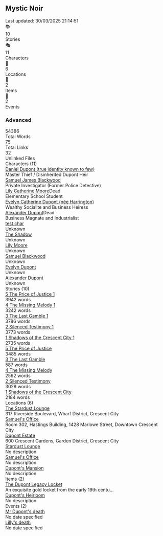 <div class="home-stats-container"><h2>Mystic Noir</h2><div class="home-stats-date">Last updated: 30/03/2025 21:14:51</div><div class="home-stats-grid"><div class="home-stats-card has-details"><div class="home-stats-icon">📚</div><div class="home-stats-value">10</div><div class="home-stats-label">Stories</div></div><div class="home-stats-card has-details"><div class="home-stats-icon">🎭</div><div class="home-stats-value">11</div><div class="home-stats-label">Characters</div></div><div class="home-stats-card has-details"><div class="home-stats-icon">🧭</div><div class="home-stats-value">6</div><div class="home-stats-label">Locations</div></div><div class="home-stats-card has-details"><div class="home-stats-icon">🧰</div><div class="home-stats-value">2</div><div class="home-stats-label">Items</div></div><div class="home-stats-card has-details"><div class="home-stats-icon">📅</div><div class="home-stats-value">2</div><div class="home-stats-label">Events</div></div></div><div class="home-stats-advanced-metrics"><h3>Advanced</h3><div class="home-stats-metrics-grid"><div class="home-stats-metric"><div class="home-stats-metric-value">54386</div><div class="home-stats-metric-label">Total Words</div></div><div class="home-stats-metric"><div class="home-stats-metric-value">75</div><div class="home-stats-metric-label">Total Links</div></div><div class="home-stats-metric"><div class="home-stats-metric-value">32</div><div class="home-stats-metric-label">Unlinked Files</div></div></div></div><div class="home-stats-details-section" id="characters"><div class="home-stats-details-header">Characters (11)</div><div class="home-stats-details-content"><div class="home-stats-detail-item"><div class="home-stats-detail-name"><a href="OLD/The Shadow 1.md" class="internal-link">Daniel Dupont (true identity known to few)</a></div><div class="home-stats-detail-meta">Master Thief / Disinherited Dupont Heir</div></div><div class="home-stats-detail-item"><div class="home-stats-detail-name"><a href="OLD/Samuel Blackwood 1.md" class="internal-link">Samuel James Blackwood</a></div><div class="home-stats-detail-meta">Private Investigator (Former Police Detective)</div></div><div class="home-stats-detail-item"><div class="home-stats-detail-name"><a href="OLD/Lily Moore 1.md" class="internal-link">Lily Catherine Moore</a><span class="home-stats-state-badge dead">Dead</span></div><div class="home-stats-detail-meta">Elementary School Student</div></div><div class="home-stats-detail-item"><div class="home-stats-detail-name"><a href="OLD/Evelyn Dupont 1.md" class="internal-link">Evelyn Catherine Dupont (née Harrington)</a></div><div class="home-stats-detail-meta">Wealthy Socialite and Business Heiress</div></div><div class="home-stats-detail-item"><div class="home-stats-detail-name"><a href="OLD/Alexander Dupont 1.md" class="internal-link">Alexander Dupont</a><span class="home-stats-state-badge dead">Dead</span></div><div class="home-stats-detail-meta">Business Magnate and Industrialist</div></div><div class="home-stats-detail-item"><div class="home-stats-detail-name"><a href="test char.md" class="internal-link">test char</a></div><div class="home-stats-detail-meta">Unknown</div></div><div class="home-stats-detail-item"><div class="home-stats-detail-name"><a href="1. Characters/The Shadow.md" class="internal-link">The Shadow</a></div><div class="home-stats-detail-meta">Unknown</div></div><div class="home-stats-detail-item"><div class="home-stats-detail-name"><a href="1. Characters/Lily Moore.md" class="internal-link">Lily Moore</a></div><div class="home-stats-detail-meta">Unknown</div></div><div class="home-stats-detail-item"><div class="home-stats-detail-name"><a href="1. Characters/Samuel Blackwood.md" class="internal-link">Samuel Blackwood</a></div><div class="home-stats-detail-meta">Unknown</div></div><div class="home-stats-detail-item"><div class="home-stats-detail-name"><a href="1. Characters/Evelyn Dupont.md" class="internal-link">Evelyn Dupont</a></div><div class="home-stats-detail-meta">Unknown</div></div><div class="home-stats-detail-item"><div class="home-stats-detail-name"><a href="1. Characters/Alexander Dupont.md" class="internal-link">Alexander Dupont</a></div><div class="home-stats-detail-meta">Unknown</div></div></div></div><div class="home-stats-details-section" id="stories"><div class="home-stats-details-header">Stories (10)</div><div class="home-stats-details-content"><div class="home-stats-detail-item"><div class="home-stats-detail-name"><a href="OLD/5 The Price of Justice 1.md" class="internal-link">5 The Price of Justice 1</a></div><div class="home-stats-detail-meta">3942 words</div></div><div class="home-stats-detail-item"><div class="home-stats-detail-name"><a href="OLD/4 The Missing Melody 1.md" class="internal-link">4 The Missing Melody 1</a></div><div class="home-stats-detail-meta">3242 words</div></div><div class="home-stats-detail-item"><div class="home-stats-detail-name"><a href="OLD/3 The Last Gamble 1.md" class="internal-link">3 The Last Gamble 1</a></div><div class="home-stats-detail-meta">3786 words</div></div><div class="home-stats-detail-item"><div class="home-stats-detail-name"><a href="OLD/2 Silenced Testimony 1.md" class="internal-link">2 Silenced Testimony 1</a></div><div class="home-stats-detail-meta">3773 words</div></div><div class="home-stats-detail-item"><div class="home-stats-detail-name"><a href="OLD/1 Shadows of the Crescent City 1.md" class="internal-link">1 Shadows of the Crescent City 1</a></div><div class="home-stats-detail-meta">2735 words</div></div><div class="home-stats-detail-item"><div class="home-stats-detail-name"><a href="4. Stories/5 The Price of Justice.md" class="internal-link">5 The Price of Justice</a></div><div class="home-stats-detail-meta">3485 words</div></div><div class="home-stats-detail-item"><div class="home-stats-detail-name"><a href="4. Stories/3 The Last Gamble.md" class="internal-link">3 The Last Gamble</a></div><div class="home-stats-detail-meta">587 words</div></div><div class="home-stats-detail-item"><div class="home-stats-detail-name"><a href="4. Stories/4 The Missing Melody.md" class="internal-link">4 The Missing Melody</a></div><div class="home-stats-detail-meta">2592 words</div></div><div class="home-stats-detail-item"><div class="home-stats-detail-name"><a href="4. Stories/2 Silenced Testimony.md" class="internal-link">2 Silenced Testimony</a></div><div class="home-stats-detail-meta">3029 words</div></div><div class="home-stats-detail-item"><div class="home-stats-detail-name"><a href="4. Stories/1 Shadows of the Crescent City.md" class="internal-link">1 Shadows of the Crescent City</a></div><div class="home-stats-detail-meta">2184 words</div></div></div></div><div class="home-stats-details-section" id="locations"><div class="home-stats-details-header">Locations (6)</div><div class="home-stats-details-content"><div class="home-stats-detail-item"><div class="home-stats-detail-name"><a href="OLD/Stardust Lounge 1.md" class="internal-link">The Stardust Lounge</a></div><div class="home-stats-detail-meta">317 Riverside Boulevard, Wharf District, Crescent City</div></div><div class="home-stats-detail-item"><div class="home-stats-detail-name"><a href="OLD/Samuel's Office 1.md" class="internal-link">Samuel's Office</a></div><div class="home-stats-detail-meta">Room 302, Hastings Building, 1428 Marlowe Street, Downtown Crescent City</div></div><div class="home-stats-detail-item"><div class="home-stats-detail-name"><a href="OLD/Dupont's Mansion 1.md" class="internal-link">Dupont Estate</a></div><div class="home-stats-detail-meta">600 Crescent Gardens, Garden District, Crescent City</div></div><div class="home-stats-detail-item"><div class="home-stats-detail-name"><a href="3. Locations/Stardust Lounge.md" class="internal-link">Stardust Lounge</a></div><div class="home-stats-detail-meta">No description</div></div><div class="home-stats-detail-item"><div class="home-stats-detail-name"><a href="3. Locations/Samuel's Office.md" class="internal-link">Samuel's Office</a></div><div class="home-stats-detail-meta">No description</div></div><div class="home-stats-detail-item"><div class="home-stats-detail-name"><a href="3. Locations/Dupont's Mansion.md" class="internal-link">Dupont's Mansion</a></div><div class="home-stats-detail-meta">No description</div></div></div></div><div class="home-stats-details-section" id="items"><div class="home-stats-details-header">Items (2)</div><div class="home-stats-details-content"><div class="home-stats-detail-item"><div class="home-stats-detail-name"><a href="OLD/Dupont's Heirloom 1.md" class="internal-link">The Dupont Legacy Locket</a></div><div class="home-stats-detail-meta">An exquisite gold locket from the early 19th centu...</div></div><div class="home-stats-detail-item"><div class="home-stats-detail-name"><a href="2. Items/Dupont's Heirloom.md" class="internal-link">Dupont's Heirloom</a></div><div class="home-stats-detail-meta">No description</div></div></div></div><div class="home-stats-details-section" id="events"><div class="home-stats-details-header">Events (2)</div><div class="home-stats-details-content"><div class="home-stats-detail-item"><div class="home-stats-detail-name"><a href="5. Events/Mr Dupont's death.md" class="internal-link">Mr Dupont's death</a></div><div class="home-stats-detail-meta">No date specified</div></div><div class="home-stats-detail-item"><div class="home-stats-detail-name"><a href="5. Events/Lilly's death.md" class="internal-link">Lilly's death</a></div><div class="home-stats-detail-meta">No date specified</div></div></div></div></div>